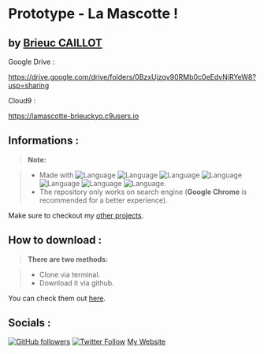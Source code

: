 
**Prototype - La Mascotte  !**
========================

by [Brieuc CAILLOT][1]
----------

Google Drive : 

https://drive.google.com/drive/folders/0BzxUjzqv90RMb0c0eEdvNjRYeW8?usp=sharing

Cloud9 : 

https://lamascotte-brieuckyo.c9users.io

Informations :
-------------

> **Note:**

> - Made with ![Language](https://img.shields.io/badge/Language-HTML-e44b23.svg) ![Language](https://img.shields.io/badge/Language-CSS-563d7c.svg) ![Language](https://img.shields.io/badge/Language-Javascript-f1e05a.svg) ![Language](https://img.shields.io/badge/Language-NodeJS-green.svg) ![Language](https://img.shields.io/badge/Framework-JQuery-orange.svg) ![Language](https://img.shields.io/badge/Framework-Bootstrap-blue.svg) ![Language](https://img.shields.io/badge/Framework-SASS-orange.svg).
> - The repository only works on search engine (**Google Chrome** is recommended for a better experience).


Make sure to checkout my [other projects][1].

How to download :
-------------
> **There are two methods:**

> - Clone via terminal.
> - Download it via github.

You can check them out [here][2]. 
	
  [1]: https://github.com/BrieucKyo?tab=repositories
  [2]: https://help.github.com/articles/cloning-a-repository/
  [3]: http://www.brieuc.tk
  
Socials :
-------------
 

[![GitHub followers](https://img.shields.io/github/followers/espadrine.svg?style=social&label=Follow)](https://github.com/BrieucKyo)
[![Twitter Follow](https://img.shields.io/twitter/follow/espadrine.svg?style=social&label=Follow)](https://twitter.com/brieucclt)
[My Website][3]


  
